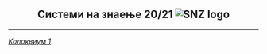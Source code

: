 ## <div align="center"> Системи на знаење 20/21 ![SNZ logo](https://upload.wikimedia.org/wikipedia/commons/thumb/0/0a/Python.svg/40px-Python.svg.png)</div>
___
[_Колоквиум 1_](https://github.com/marioanchevski/SNZ/tree/master/course/kolokviumi/kolokvium1
"are you ready son?")

